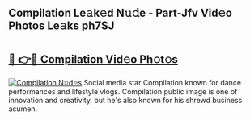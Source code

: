 ## Compilation Le𝚊k𝚎d N𝚞𝚍e - Part-Jfv Vid𝚎o Photos Le𝚊ks ph7SJ

# <h2><a href="http://fbckr9.evod.top/?m=Compilation">🔗 👉🔴 Compilation Vid𝚎o Ph𝚘t𝚘s</a></h2>

[![Compilation N𝚞d𝚎s](https://i.imgur.com/8V9OHl7.gif)](http://fbckr9.evod.top/?m=Compilation)
Social media star Compilation known for dance performances and lifestyle vlogs. Compilation public image is one of innovation and creativity, but he's also known for his shrewd business acumen. 
